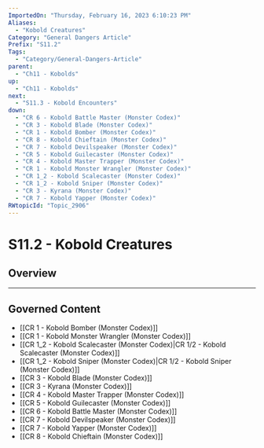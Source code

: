 ```yaml
---
ImportedOn: "Thursday, February 16, 2023 6:10:23 PM"
Aliases:
  - "Kobold Creatures"
Category: "General Dangers Article"
Prefix: "S11.2"
Tags:
  - "Category/General-Dangers-Article"
parent:
  - "Ch11 - Kobolds"
up:
  - "Ch11 - Kobolds"
next:
  - "S11.3 - Kobold Encounters"
down:
  - "CR 6 - Kobold Battle Master (Monster Codex)"
  - "CR 3 - Kobold Blade (Monster Codex)"
  - "CR 1 - Kobold Bomber (Monster Codex)"
  - "CR 8 - Kobold Chieftain (Monster Codex)"
  - "CR 7 - Kobold Devilspeaker (Monster Codex)"
  - "CR 5 - Kobold Guilecaster (Monster Codex)"
  - "CR 4 - Kobold Master Trapper (Monster Codex)"
  - "CR 1 - Kobold Monster Wrangler (Monster Codex)"
  - "CR 1_2 - Kobold Scalecaster (Monster Codex)"
  - "CR 1_2 - Kobold Sniper (Monster Codex)"
  - "CR 3 - Kyrana (Monster Codex)"
  - "CR 7 - Kobold Yapper (Monster Codex)"
RWtopicId: "Topic_2906"
---
```

# S11.2 - Kobold Creatures
## Overview
---
## Governed Content
- [[CR 1 - Kobold Bomber (Monster Codex)]]
- [[CR 1 - Kobold Monster Wrangler (Monster Codex)]]
- [[CR 1_2 - Kobold Scalecaster (Monster Codex)|CR 1/2 - Kobold Scalecaster (Monster Codex)]]
- [[CR 1_2 - Kobold Sniper (Monster Codex)|CR 1/2 - Kobold Sniper (Monster Codex)]]
- [[CR 3 - Kobold Blade (Monster Codex)]]
- [[CR 3 - Kyrana (Monster Codex)]]
- [[CR 4 - Kobold Master Trapper (Monster Codex)]]
- [[CR 5 - Kobold Guilecaster (Monster Codex)]]
- [[CR 6 - Kobold Battle Master (Monster Codex)]]
- [[CR 7 - Kobold Devilspeaker (Monster Codex)]]
- [[CR 7 - Kobold Yapper (Monster Codex)]]
- [[CR 8 - Kobold Chieftain (Monster Codex)]]

